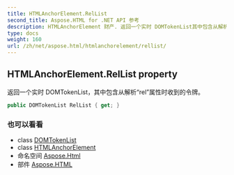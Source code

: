 ```yaml
---
title: HTMLAnchorElement.RelList
second_title: Aspose.HTML for .NET API 参考
description: HTMLAnchorElement 财产. 返回一个实时 DOMTokenList其中包含从解析rel属性时收到的令牌
type: docs
weight: 160
url: /zh/net/aspose.html/htmlanchorelement/rellist/
---
```

## HTMLAnchorElement.RelList property

返回一个实时 DOMTokenList，其中包含从解析“rel”属性时收到的令牌。

```csharp
public DOMTokenList RelList { get; }
```

### 也可以看看

* class [DOMTokenList](../../../aspose.html.collections/domtokenlist/)
* class [HTMLAnchorElement](../)
* 命名空间 [Aspose.Html](../../htmlanchorelement/)
* 部件 [Aspose.HTML](../../../)


